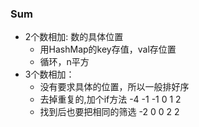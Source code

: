 
### Sum
 * 2个数相加: 数的具体位置
     - 用HashMap的key存值，val存位置
     -  循环，n平方
 * 3个数相加：
    - 没有要求具体的位置，所以一般排好序
    - 去掉重复的,加个if方法  -4 -1 -1 0 1 2
    - 找到后也要把相同的筛选 -2 0 0 2 2
